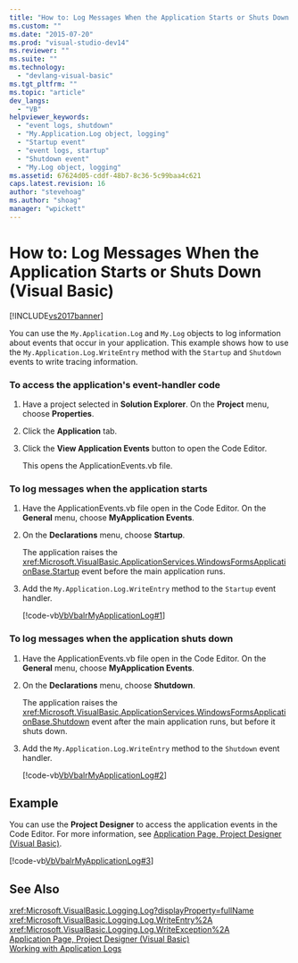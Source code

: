 ```yaml
---
title: "How to: Log Messages When the Application Starts or Shuts Down (Visual Basic) | Microsoft Docs"
ms.custom: ""
ms.date: "2015-07-20"
ms.prod: "visual-studio-dev14"
ms.reviewer: ""
ms.suite: ""
ms.technology: 
  - "devlang-visual-basic"
ms.tgt_pltfrm: ""
ms.topic: "article"
dev_langs: 
  - "VB"
helpviewer_keywords: 
  - "event logs, shutdown"
  - "My.Application.Log object, logging"
  - "Startup event"
  - "event logs, startup"
  - "Shutdown event"
  - "My.Log object, logging"
ms.assetid: 67624d05-cddf-48b7-8c36-5c99baa4c621
caps.latest.revision: 16
author: "stevehoag"
ms.author: "shoag"
manager: "wpickett"
---
```

# How to: Log Messages When the Application Starts or Shuts Down (Visual Basic)
[!INCLUDE[vs2017banner](../../../../visual-basic/includes/vs2017banner.md)]

You can use the `My.Application.Log` and `My.Log` objects to log information about events that occur in your application. This example shows how to use the `My.Application.Log.WriteEntry` method with the `Startup` and `Shutdown` events to write tracing information.  
  
### To access the application's event-handler code  
  
1.  Have a project selected in **Solution Explorer**. On the **Project** menu, choose **Properties**.  
  
2.  Click the **Application** tab.  
  
3.  Click the **View Application Events** button to open the Code Editor.  
  
     This opens the ApplicationEvents.vb file.  
  
### To log messages when the application starts  
  
1.  Have the ApplicationEvents.vb file open in the Code Editor. On the **General** menu, choose **MyApplication Events**.  
  
2.  On the **Declarations** menu, choose **Startup**.  
  
     The application raises the <xref:Microsoft.VisualBasic.ApplicationServices.WindowsFormsApplicationBase.Startup> event before the main application runs.  
  
3.  Add the `My.Application.Log.WriteEntry` method to the `Startup` event handler.  
  
     [!code-vb[VbVbalrMyApplicationLog#1](../../../../visual-basic/developing-apps/programming/log-info/codesnippet/visualbasic/VbVbalrMyApplicationLog/MyEventsFake.vb#1)]  
  
### To log messages when the application shuts down  
  
1.  Have the ApplicationEvents.vb file open in the Code Editor. On the **General** menu, choose **MyApplication Events**.  
  
2.  On the **Declarations** menu, choose **Shutdown**.  
  
     The application raises the <xref:Microsoft.VisualBasic.ApplicationServices.WindowsFormsApplicationBase.Shutdown> event after the main application runs, but before it shuts down.  
  
3.  Add the `My.Application.Log.WriteEntry` method to the `Shutdown` event handler.  
  
     [!code-vb[VbVbalrMyApplicationLog#2](../../../../visual-basic/developing-apps/programming/log-info/codesnippet/visualbasic/VbVbalrMyApplicationLog/MyEventsFake.vb#2)]  
  
## Example  
 You can use the **Project Designer** to access the application events in the Code Editor. For more information, see [Application Page, Project Designer (Visual Basic)](/visual-studio/ide/reference/application-page-project-designer-visual-basic).  
  
 [!code-vb[VbVbalrMyApplicationLog#3](../../../../visual-basic/developing-apps/programming/log-info/codesnippet/visualbasic/VbVbalrMyApplicationLog/MyEventsFake.vb#3)]  
  
## See Also  
 <xref:Microsoft.VisualBasic.Logging.Log?displayProperty=fullName>   
 <xref:Microsoft.VisualBasic.Logging.Log.WriteEntry%2A>   
 <xref:Microsoft.VisualBasic.Logging.Log.WriteException%2A>   
 [Application Page, Project Designer (Visual Basic)](/visual-studio/ide/reference/application-page-project-designer-visual-basic)   
 [Working with Application Logs](../../../../visual-basic/developing-apps/programming/log-info/working-with-application-logs.md)